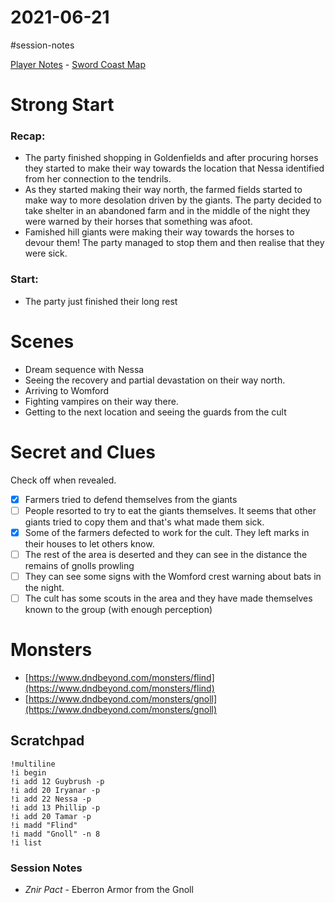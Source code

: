 # 2021-06-21

\#session-notes 

[Player Notes](https://docs.google.com/document/d/1flIOt9zdcujPfELxJ2z20Bst9zLwX4JnkvmETBPIbRU/edit#heading=h.qklgz8xzl35d) - [Sword Coast Map](https://cdn.discordapp.com/attachments/780951050278010910/799399197442965604/skt03-thenorth.jpg)

# Strong Start

### Recap:

* The party finished shopping in Goldenfields and after procuring horses they started to make their way towards the location that Nessa identified from her connection to the tendrils.
* As they started making their way north, the farmed fields started to make way to more desolation driven by the giants. The party decided to take shelter in an abandoned farm and in the middle of the night they were warned by their horses that something was afoot.
* Famished hill giants were making their way towards the horses to devour them! The party managed to stop them and then realise that they were sick.

### Start:

* The party just finished their long rest

# Scenes

* Dream sequence with Nessa
* Seeing the recovery and partial devastation on their way north.
* Arriving to Womford
* Fighting vampires on their way there.
* Getting to the next location and seeing the guards from the cult

# Secret and Clues

Check off when revealed.

* [x] Farmers tried to defend themselves from the giants
* [ ] People resorted to try to eat the giants themselves. It seems that other giants tried to copy them and that's what made them sick.
* [x] Some of the farmers defected to work for the cult. They left marks in their houses to let others know.
* [ ] The rest of the area is deserted and they can see in the distance the remains of gnolls prowling
* [ ] They can see some signs with the Womford crest warning about bats in the night.
* [ ] The cult has some scouts in the area and they have made themselves known to the group (with enough perception)

# Monsters

* [https://www.dndbeyond.com/monsters/flind](https://www.dndbeyond.com/monsters/flind)
* [https://www.dndbeyond.com/monsters/gnoll](https://www.dndbeyond.com/monsters/gnoll)

## Scratchpad

````
!multiline
!i begin
!i add 12 Guybrush -p 
!i add 20 Iryanar -p 
!i add 22 Nessa -p 
!i add 13 Phillip -p 
!i add 20 Tamar -p 
!i madd "Flind"
!i madd "Gnoll" -n 8
!i list
````

### Session Notes

* *Znir Pact* - Eberron Armor from the Gnoll
